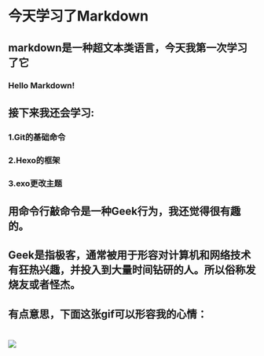 # 今天学习了Markdown
## markdown是一种超文本类语言，今天我第一次学习了它
### Hello Markdown!
## 接下来我还会学习:
### 1.Git的基础命令
### 2.Hexo的框架
### 3.exo更改主题
## 用命令行敲命令是一种**Geek**行为，我还觉得很有趣的。
## Geek是指极客，通常被用于形容对计算机和网络技术有狂热兴趣，并投入到大量时间钻研的人。所以俗称发烧友或者怪杰。
## 有点意思，下面这张gif可以形容我的心情：
# ![](https://qgt-style.oss-cn-hangzhou.aliyuncs.com/newcoursep4/g1/g1-2-2/tenor.gif)
